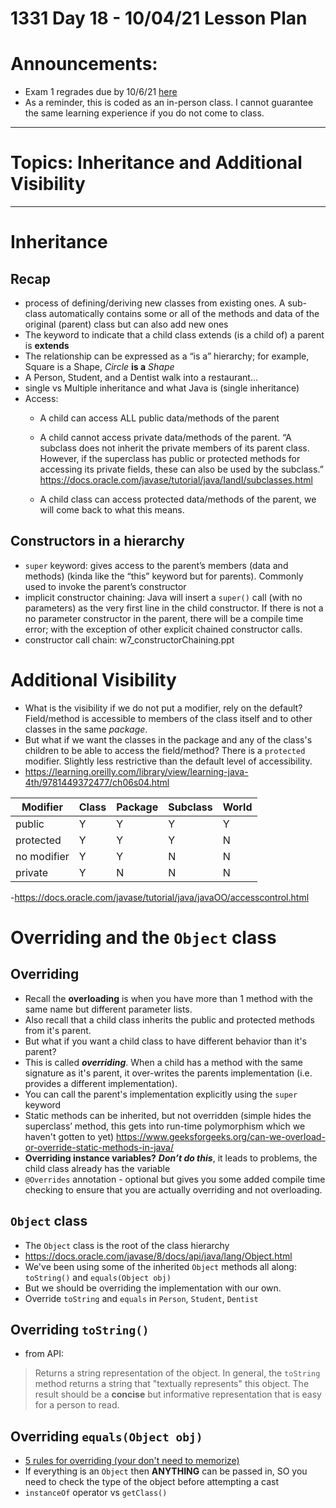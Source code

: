 # 1331 Day 18 - 10/04/21 Lesson Plan

# Announcements:
- Exam 1 regrades due by 10/6/21 [here](https://forms.office.com/Pages/ResponsePage.aspx?id=u5ghSHuuJUuLem1_Mvqgg116w8wwfSRJtFsYJ4T2CRtUOEhDQ1MzV1hHSldWR0g3UFRFVENIQzBPNiQlQCN0PWcu)
- As a reminder, this is coded as an in-person class. I cannot guarantee the same learning experience if you do not come to class.

---

# Topics: Inheritance and Additional Visibility

---

# Inheritance
## Recap
- process of defining/deriving new classes from existing ones. A sub-class automatically contains some or all of the methods and data of the original (parent) class but can also add new ones
- The keyword to indicate that a child class extends (is a child of) a parent is **extends**
- The relationship can be expressed as a “is a” hierarchy; for example, Square is a Shape, *Circle* **is a** *Shape*
- A Person, Student, and a Dentist walk into a restaurant...
- single vs Multiple inheritance and what Java is (single inheritance)
- Access:
    - A child can access ALL public data/methods of the parent

    - A child cannot access private data/methods of the parent. “A subclass does not inherit the private members of its parent class. However, if the superclass has public or protected methods for accessing its private fields, these can also be used by the subclass.” https://docs.oracle.com/javase/tutorial/java/IandI/subclasses.html  

    - A child class can access protected data/methods of the parent, we will come back to what this means.
## Constructors in a hierarchy
- `super` keyword: gives access to the parent’s members (data and methods) (kinda like the “this” keyword but for parents). Commonly used to invoke the parent’s constructor
- implicit constructor chaining: Java will insert a `super()` call (with no parameters) as the very first line in the child constructor. If there is not a no parameter constructor in the parent, there will be a compile time error; with the exception of other explicit chained constructor calls.
- constructor call chain: w7_constructorChaining.ppt


# Additional Visibility
- What is the visibility if we do not put a modifier, rely on the default? Field/method is accessible to members of the class itself and to other classes in the same *package*.
- But what if we want the classes in the package and any of the class's children to be able to access the field/method? There is a `protected` modifier. Slightly less restrictive than the default level of accessibility.
- https://learning.oreilly.com/library/view/learning-java-4th/9781449372477/ch06s04.html


|Modifier 	|Class 	| Package 	|Subclass 	|World|
| --- | --- | --- | --- | --- |
|public 	|Y 	|Y 	|Y 	|Y|
|protected 	|Y 	|Y 	|Y 	|N|
|no modifier 	|Y 	|Y 	|N 	|N|
|private 	|Y 	|N 	|N 	|N|

-https://docs.oracle.com/javase/tutorial/java/javaOO/accesscontrol.html

# Overriding and the `Object` class
## Overriding
- Recall the **overloading** is when you have more than 1 method with the same name but different parameter lists.
- Also recall that a child class inherits the public and protected methods from it's parent.
- But what if you want a child class to have different behavior than it's parent?
- This is called ***overriding***. When a child has a method with the same signature as it's parent, it over-writes the parents implementation (i.e. provides a different implementation).
- You can call the parent's implementation explicitly using the `super` keyword
- Static methods can be inherited, but not overridden (simple hides the superclass’ method, this gets into run-time polymorphism which we haven't gotten to yet) https://www.geeksforgeeks.org/can-we-overload-or-override-static-methods-in-java/
- **Overriding instance variables?** ***Don’t do this***, it leads to problems, the child class already has the variable
- `@Overrides` annotation - optional but gives you some added compile time checking to ensure that you are actually overriding and not overloading.

## `Object` class
- The `Object` class is the root of the class hierarchy
- https://docs.oracle.com/javase/8/docs/api/java/lang/Object.html
- We've been using some of the inherited `Object` methods all along: `toString()` and `equals(Object obj)`
- But we should be overriding the implementation with our own.
- Override `toString` and `equals` in `Person`, `Student`, `Dentist`
## Overriding `toString()`
- from API:
> Returns a string representation of the object. In general, the `toString` method returns a string that "textually represents" this object.  The result should be a **concise** but informative representation that is easy for a person to read.

## Overriding `equals(Object obj)`
- [5 rules for overriding (your don't need to memorize)]( https://medium.com/codelog/5-rules-for-overriding-equal-method-effective-java-notes-16168981374)
- If everything is an `Object` then **ANYTHING** can be passed in, SO you need to check the type of the object before attempting a cast
- `instanceOf` operator vs `getClass()`
